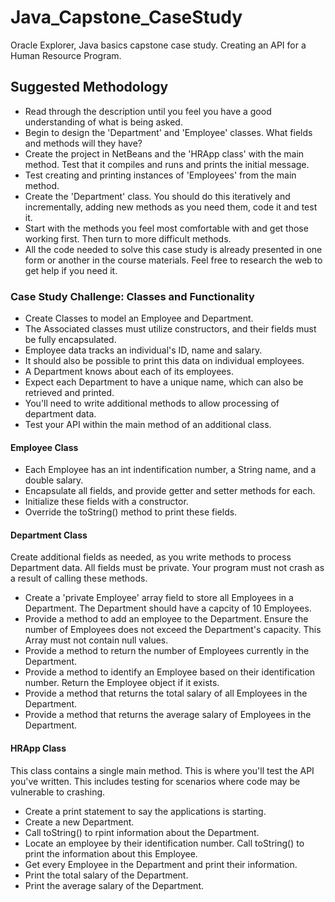 # Java_Capstone_CaseStudy
Oracle Explorer, Java basics capstone case study. Creating an API for a Human Resource Program.

## Suggested Methodology
- Read through the description until you feel you have a good understanding of what is being asked.
- Begin to design the 'Department' and 'Employee' classes. What fields and methods will they have?
- Create the project in NetBeans and the 'HRApp class' with the main method. Test that it compiles and runs and prints the initial message.
- Test creating and printing instances of 'Employees' from the main method.
- Create the 'Department' class. You should do this iteratively and incrementally, adding new methods as you need them, code it and test it.
- Start with the methods you feel most comfortable with and get those working first. Then turn to more difficult methods. 
- All the code needed to solve this case study is already presented in one form or another in the course materials. Feel free to research the web to get help if you need it.

### Case Study Challenge: Classes and Functionality
- Create Classes to model an Employee and Department.
- The Associated classes must utilize constructors, and their fields must be fully encapsulated.
- Employee data tracks an individual's ID, name and salary.
- It should also be possible to print this data on individual employees.
- A Department knows about each of its employees.
- Expect each Department to have a unique name, which can also be retrieved and printed.
- You'll need to write additional methods to allow processing of department data.
- Test your API within the main method of an additional class.


#### Employee Class
- Each Employee has an int indentification number, a String name, and a double salary.
- Encapsulate all fields, and provide getter and setter methods for each.
- Initialize these fields with a constructor.
- Override the toString() method to print these fields.

#### Department Class
Create additional fields as needed, as you write methods to process Department data. All fields must be private. Your program must not crash as a result of calling these methods.
- Create a 'private Employee' array field to store all Employees in a Department. The Department should have a capcity of 10 Employees.
- Provide a method to add an employee to the Department. Ensure the number of Employees does not exceed the Department's capacity. This Array must not contain null values.
- Provide a method to return the number of Employees currently in the Department.
- Provide a method to identify an Employee based on their identification number. Return the Employee object if it exists.
- Provide a method that returns the total salary of all Employees in the Department.
- Provide a method that returns the average salary of Employees in the Department.

#### HRApp Class
This class contains a single main method. This is where you'll test the API you've written. This includes testing for scenarios where code may be vulnerable to crashing.
- Create a print statement to say the applications is starting.
- Create a new Department.
- Call toString() to rpint information about the Department.
- Locate an employee by their identification number. Call toString() to print the information about this Employee.
- Get every Employee in the Department and print their information.
- Print the total salary of the Department.
- Print the average salary of the Department.
